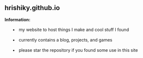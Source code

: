## hrishiky.github.io

**Information:**

ㅤㅤ•ㅤmy website to host things I make and cool stuff I found

ㅤㅤ•ㅤcurrently contains a blog, projects, and games 

ㅤㅤ•ㅤplease star the repository if you found some use in this site
